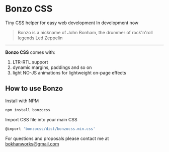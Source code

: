# Bonzo CSS

Tiny CSS helper for easy web development
In development now

> Bonzo is a nickname of John Bonham, the drummer of rock'n'roll legends Led Zeppelin

---

**Bonzo CSS** comes with:

1. LTR-RTL support
2. dynamic margins, paddings and so on
3. light NO-JS animations for lightweight on-page effects

## How to use Bonzo

Install with NPM

```sh
npm install bonzocss
```

Import CSS file into your main CSS

```sh
@import 'bonzocss/dist/bonzocss.min.css'
```

For questions and proposals please contact me at <bokhanworks@gmail.com>
